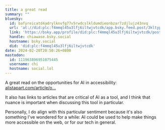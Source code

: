 ```yaml
---
title: a great read
summary: ""
bluesky:
  id: bafyreicatd4adrylknvfg77v5rwdcslkldumdieonbzar7zdjlujz43nvq
  url: 'at://did:plc:f4mmql45u3lfj6iltwjvtcdk/app.bsky.feed.post/3kltypliasc2q'
  link: 'https://bsky.app/profile/did:plc:f4mmql45u3lfj6iltwjvtcdk/post/3kltypliasc2q'
  handle: chiawase.bsky.social
  hostname: bsky.social
  did: 'did:plc:f4mmql45u3lfj6iltwjvtcdk'
date: 2024-02-20T20:50:26+0800
mastodon:
  id: 111963896951075445
  username: chi
  hostname: social.lol
---
```


A great read on the opportunities for AI in accessibility: [alistapart.com/article/o...](https://alistapart.com/article/opportunities-for-ai-in-accessibility/)

It also has links to articles that are critical of AI as a tool, and I think that nuance is important when discussing this tool in particular.

Personally, I do align with this particular sentiment because it's also something I've wondered for a while: AI could be used to help make things more accessible on the web, or for our tech in general.
